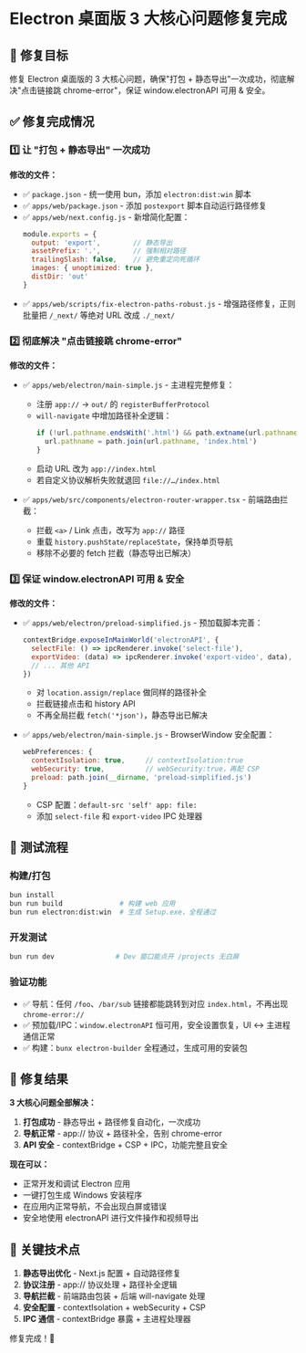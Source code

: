 # Electron 桌面版 3 大核心问题修复完成

## 🎯 修复目标
修复 Electron 桌面版的 3 大核心问题，确保"打包 + 静态导出"一次成功，彻底解决"点击链接跳 chrome-error"，保证 window.electronAPI 可用 & 安全。

## ✅ 修复完成情况

### 1️⃣ 让 "打包 + 静态导出" 一次成功

**修改的文件：**
- ✅ `package.json` - 统一使用 bun，添加 `electron:dist:win` 脚本
- ✅ `apps/web/package.json` - 添加 `postexport` 脚本自动运行路径修复
- ✅ `apps/web/next.config.js` - 新增简化配置：
  ```js
  module.exports = {
    output: 'export',        // 静态导出
    assetPrefix: '.',        // 强制相对路径
    trailingSlash: false,    // 避免重定向死循环
    images: { unoptimized: true },
    distDir: 'out'
  }
  ```
- ✅ `apps/web/scripts/fix-electron-paths-robust.js` - 增强路径修复，正则批量把 `/_next/` 等绝对 URL 改成 `./_next/`

### 2️⃣ 彻底解决 "点击链接跳 chrome-error"

**修改的文件：**
- ✅ `apps/web/electron/main-simple.js` - 主进程完整修复：
  - 注册 `app://` → `out/` 的 `registerBufferProtocol`
  - `will-navigate` 中增加路径补全逻辑：
    ```js
    if (!url.pathname.endsWith('.html') && path.extname(url.pathname) === '') {
      url.pathname = path.join(url.pathname, 'index.html')
    }
    ```
  - 启动 URL 改为 `app://index.html`
  - 若自定义协议解析失败就退回 `file://…/index.html`

- ✅ `apps/web/src/components/electron-router-wrapper.tsx` - 前端路由拦截：
  - 拦截 `<a>` / Link 点击，改写为 `app://` 路径
  - 重载 `history.pushState/replaceState`，保持单页导航
  - 移除不必要的 fetch 拦截（静态导出已解决）

### 3️⃣ 保证 window.electronAPI 可用 & 安全

**修改的文件：**
- ✅ `apps/web/electron/preload-simplified.js` - 预加载脚本完善：
  ```js
  contextBridge.exposeInMainWorld('electronAPI', {
    selectFile: () => ipcRenderer.invoke('select-file'),
    exportVideo: (data) => ipcRenderer.invoke('export-video', data),
    // ... 其他 API
  })
  ```
  - 对 `location.assign/replace` 做同样的路径补全
  - 拦截链接点击和 history API
  - 不再全局拦截 `fetch('*json')`，静态导出已解决

- ✅ `apps/web/electron/main-simple.js` - BrowserWindow 安全配置：
  ```js
  webPreferences: {
    contextIsolation: true,     // contextIsolation:true
    webSecurity: true,          // webSecurity:true，再配 CSP
    preload: path.join(__dirname, 'preload-simplified.js')
  }
  ```
  - CSP 配置：`default-src 'self' app: file:`
  - 添加 `select-file` 和 `export-video` IPC 处理器

## 🚀 测试流程

### 构建/打包
```bash
bun install
bun run build              # 构建 web 应用
bun run electron:dist:win  # 生成 Setup.exe，全程通过
```

### 开发测试
```bash
bun run dev               # Dev 窗口能点开 /projects 无白屏
```

### 验证功能
- ✅ 导航：任何 `/foo`、`/bar/sub` 链接都能跳转到对应 `index.html`，不再出现 `chrome-error://`
- ✅ 预加载/IPC：`window.electronAPI` 恒可用，安全设置恢复，UI ↔ 主进程通信正常
- ✅ 构建：`bunx electron-builder` 全程通过，生成可用的安装包

## 🎉 修复结果

**3 大核心问题全部解决：**
1. **打包成功** - 静态导出 + 路径修复自动化，一次成功
2. **导航正常** - app:// 协议 + 路径补全，告别 chrome-error
3. **API 安全** - contextBridge + CSP + IPC，功能完整且安全

**现在可以：**
- 正常开发和调试 Electron 应用
- 一键打包生成 Windows 安装程序
- 在应用内正常导航，不会出现白屏或错误
- 安全地使用 electronAPI 进行文件操作和视频导出

## 📝 关键技术点

1. **静态导出优化** - Next.js 配置 + 自动路径修复
2. **协议注册** - app:// 协议处理 + 路径补全逻辑  
3. **导航拦截** - 前端路由包装 + 后端 will-navigate 处理
4. **安全配置** - contextIsolation + webSecurity + CSP
5. **IPC 通信** - contextBridge 暴露 + 主进程处理器

修复完成！🎯